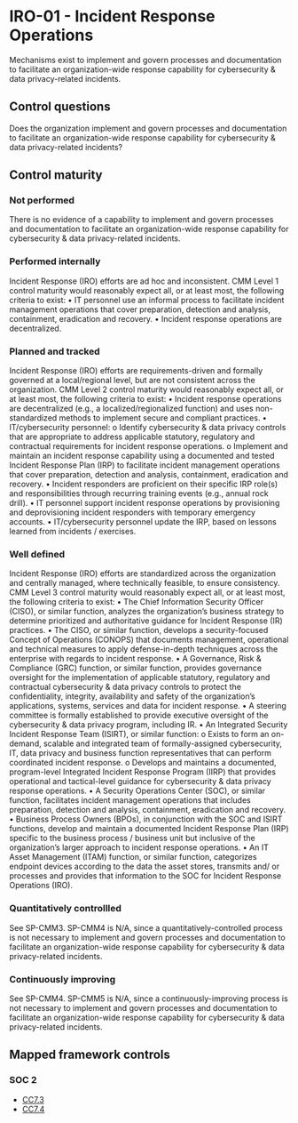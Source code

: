 # IRO-01 - Incident Response Operations
Mechanisms exist to implement and govern processes and documentation to facilitate an organization-wide response capability for cybersecurity & data privacy-related incidents.
## Control questions
Does the organization implement and govern processes and documentation to facilitate an organization-wide response capability for cybersecurity & data privacy-related incidents?
## Control maturity
### Not performed
There is no evidence of a capability to implement and govern processes and documentation to facilitate an organization-wide response capability for cybersecurity & data privacy-related incidents.
### Performed internally
Incident Response (IRO) efforts are ad hoc and inconsistent. CMM Level 1 control maturity would reasonably expect all, or at least most, the following criteria to exist:
•	IT personnel use an informal process to facilitate incident management operations that cover preparation, detection and analysis, containment, eradication and recovery.
•	Incident response operations are decentralized.
### Planned and tracked
Incident Response (IRO) efforts are requirements-driven and formally governed at a local/regional level, but are not consistent across the organization. CMM Level 2 control maturity would reasonably expect all, or at least most, the following criteria to exist:
•	Incident response operations are decentralized (e.g., a localized/regionalized function) and uses non-standardized methods to implement secure and compliant practices.
•	IT/cybersecurity personnel:
o	Identify cybersecurity & data privacy controls that are appropriate to address applicable statutory, regulatory and contractual requirements for incident response operations. 
o	Implement and maintain an incident response capability using a documented and tested Incident Response Plan (IRP) to facilitate incident management operations that cover preparation, detection and analysis, containment, eradication and recovery.
•	Incident responders are proficient on their specific IRP role(s) and responsibilities through recurring training events (e.g., annual rock drill).
•	IT personnel support incident response operations by provisioning and deprovisioning incident responders with temporary emergency accounts.
•	IT/cybersecurity personnel update the IRP, based on lessons learned from incidents / exercises.
### Well defined
Incident Response (IRO) efforts are standardized across the organization and centrally managed, where technically feasible, to ensure consistency. CMM Level 3 control maturity would reasonably expect all, or at least most, the following criteria to exist:
•	The Chief Information Security Officer (CISO), or similar function, analyzes the organization’s business strategy to determine prioritized and authoritative guidance for Incident Response (IR) practices.
•	The CISO, or similar function, develops a security-focused Concept of Operations (CONOPS) that documents management, operational and technical measures to apply defense-in-depth techniques across the enterprise with regards to incident response.
•	A Governance, Risk & Compliance (GRC) function, or similar function, provides governance oversight for the implementation of applicable statutory, regulatory and contractual cybersecurity & data privacy controls to protect the confidentiality, integrity, availability and safety of the organization’s applications, systems, services and data for incident response.
•	A steering committee is formally established to provide executive oversight of the cybersecurity & data privacy program, including IR. 
•	An Integrated Security Incident Response Team (ISIRT), or similar function:
o	Exists to form an on-demand, scalable and integrated team of formally-assigned cybersecurity, IT, data privacy and business function representatives that can perform coordinated incident response.
o	Develops and maintains a documented, program-level Integrated Incident Response Program (IIRP) that provides operational and tactical-level guidance for cybersecurity & data privacy response operations.
•	A Security Operations Center (SOC), or similar function, facilitates incident management operations that includes preparation, detection and analysis, containment, eradication and recovery.
•	Business Process Owners (BPOs), in conjunction with the SOC and ISIRT functions, develop and maintain a documented Incident Response Plan (IRP) specific to the business process / business unit but inclusive of the organization’s larger approach to incident response operations.
•	An IT Asset Management (ITAM) function, or similar function, categorizes endpoint devices according to the data the asset stores, transmits and/ or processes and provides that information to the SOC for Incident Response Operations (IRO).
### Quantitatively controllled
See SP-CMM3. SP-CMM4 is N/A, since a quantitatively-controlled process is not necessary to implement and govern processes and documentation to facilitate an organization-wide response capability for cybersecurity & data privacy-related incidents.
### Continuously improving
See SP-CMM4. SP-CMM5 is N/A, since a continuously-improving process is not necessary to implement and govern processes and documentation to facilitate an organization-wide response capability for cybersecurity & data privacy-related incidents.
## Mapped framework controls
### SOC 2
- [CC7.3](../soc2/cc73.md)
- [CC7.4](../soc2/cc74.md)